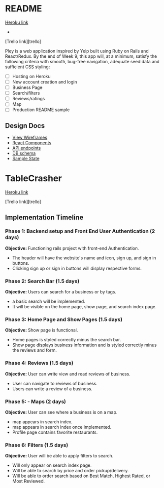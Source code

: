 # README

[Heroku link][heroku]
* [heroku]: https://pley-application.herokuapp.com/#/

[Trello link][trello]

Pley is a web application inspired by Yelp built using Ruby on Rails and React/Redux. By the end of Week 9, this app will, at a minimum, satisfy the following criteria with smooth, bug-free navigation, adequate seed data and sufficient CSS styling:

- [ ] Hosting on Heroku
- [ ] New account creation and login
- [ ] Business Page
- [ ] Search/filters
- [ ] Reviews/ratings
- [ ] Map
- [ ] Production README sample

 ## Design Docs
* [View Wireframes][wireframes]
* [React Components][components]
* [API endpoints][api-endpoints]
* [DB schema][schema]
* [Sample State][sample-state]

[wireframes]: ../docs/wireframes
[components]: ../docs/component-hierarchy.md
[sample-state]: ../docs/sample-state.md
[api-endpoints]: ../docs/api-endpoints.md
[schema]: ../docs/schema.md

# TableCrasher

[Heroku link][heroku]

[Trello link][trello]

## Implementation Timeline

### Phase 1: Backend setup and Front End User Authentication (2 days)
**Objective:** Functioning rails project with front-end Authentication.
* The header will have the website's name and icon, sign up, and sign in
buttons.
* Clicking sign up or sign in buttons will display respective forms.

### Phase 2: Search Bar (1.5 days)

**Objective:** Users can search for a business or by tags.
* a basic search will be implemented.
* It will be visible on the home page, show page, and search index page.

### Phase 3: Home Page and Show Pages (1.5 days)

**Objective:** Show page is functional.
* Home pages is styled correctly minus the search bar.
* Show page displays business information and is styled correctly minus the reviews and form.

### Phase 4: Reviews (1.5 days)

**Objective:** User can write view and read reviews of business.
* User can navigate to reviews of business.
* Users can write a review of a business.

### Phase 5: - Maps (2 days)

**Objective:** User can see where a business is on a map.
* map appears in search index.
* map appears in search index once implemented.
* Profile page contains favorite restaurants.

### Phase 6: Filters (1.5 days)

**Objective:** User will be able to apply filters to search.
* Will only appear on search index page.
* Will be able to search by price and order pickup/delivery.
* Will be able to order search based on Best Match, Highest Rated, or Most Reviewed.
